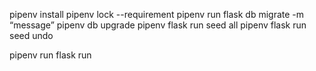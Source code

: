 pipenv install
pipenv lock --requirement
pipenv run flask db migrate -m “message”
pipenv db upgrade
pipenv flask run seed all
pipenv flask run seed undo


pipenv run flask run
